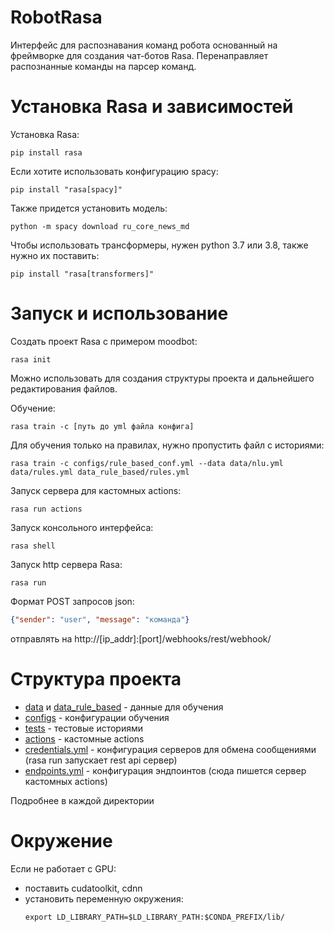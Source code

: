 # RobotRasa
Интерфейс для распознавания команд робота основанный на фреймворке для создания чат-ботов Rasa.
Перенаправляет распознанные команды на парсер команд.
# Установка Rasa и зависимостей
Установка Rasa:
```
pip install rasa
```
Если хотите использовать конфигурацию spacy:
```
pip install "rasa[spacy]"
```
Также придется установить модель:
```
python -m spacy download ru_core_news_md
```
Чтобы использовать трансформеры, нужен python 3.7 или 3.8, также нужно их поставить:
```
pip install "rasa[transformers]"
```
# Запуск и использование
Создать проект Rasa с примером moodbot: 
```
rasa init
```
Можно использовать для создания структуры проекта и дальнейшего редактирования файлов.

Обучение:
```
rasa train -c [путь до yml файла конфига]
```
Для обучения только на правилах, нужно пропустить файл с историями:
```
rasa train -c configs/rule_based_conf.yml --data data/nlu.yml data/rules.yml data_rule_based/rules.yml
```
Запуск сервера для кастомных actions:
```
rasa run actions
```
Запуск консольного интерфейса:
```
rasa shell
```
Запуск http сервера Rasa:
```
rasa run
```
Формат POST запросов json:
```json
{"sender": "user", "message": "команда"}
```
отправлять на http://[ip_addr]:[port]/webhooks/rest/webhook/
# Структура проекта
- [data](data) и [data_rule_based](data_rule_based) - данные для обучения
- [configs](configs) - конфигурации обучения
- [tests](tests) - тестовые историями
- [actions](actions) - кастомные actions
- [credentials.yml](credentials.yml) - конфигурация серверов для обмена сообщениями (rasa run запускает rest api сервер)
- [endpoints.yml](endpoints.yml) - конфигурация эндпоинтов (сюда пишется сервер кастомных actions)

Подробнее в каждой директории

# Окружение
Если не работает с GPU:
- поставить cudatoolkit, cdnn
- установить переменную окружения:
    ```
  export LD_LIBRARY_PATH=$LD_LIBRARY_PATH:$CONDA_PREFIX/lib/
    ```